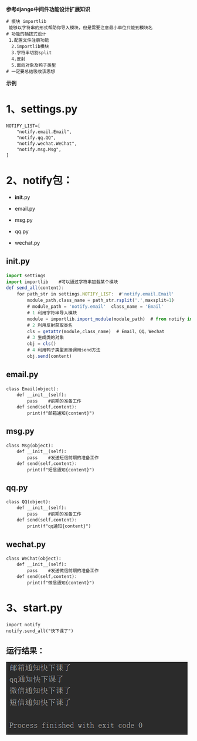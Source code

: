 **参考django中间件功能设计扩展知识**

```
# 模块 importlib
 能够以字符串的形式帮助你导入模块，但是需要注意最小单位只能到模块名
# 功能的插拔式设计
 1.配置文件注册功能
  2.importlib模块
  3.字符串切割split
  4.反射
  5.面向对象及鸭子类型
# 一定要总结吸收该思想
```

**示例**

# 1、settings.py	

```
NOTIFY_LIST=[
    "notify.email.Email",
    "notify.qq.QQ",
    "notify.wechat.WeChat",
    "notify.msg.Msg",
]
```

# **2、notify包：**

- __init__.py

- email.py

- msg.py

- qq.py

- wechat.py

## __init__.py

```javascript
import settings
import importlib    #可以通过字符串加载某个模块
def send_all(content):
    for path_str in settings.NOTIFY_LIST:  #'notify.email.Email'
        module_path,class_name = path_str.rsplit('.',maxsplit=1)
        # module_path = 'notify.email'  class_name = 'Email'
        # 1 利用字符串导入模块
        module = importlib.import_module(module_path)  # from notify import email
        # 2 利用反射获取类名
        cls = getattr(module,class_name)  # Email、QQ、Wechat
        # 3 生成类的对象
        obj = cls()
        # 4 利用鸭子类型直接调用send方法
        obj.send(content)
```

## email.py

```
class Email(object):
    def __init__(self):
        pass    #前期的准备工作
    def send(self,content):
        print(f"邮箱通知{content}")
```

## msg.py

```
class Msg(object):
    def __init__(self):
        pass    #发送短信前期的准备工作
    def send(self,content):
        print(f"短信通知{content}")
```

## qq.py

```
class QQ(object):
    def __init__(self):
        pass    #前期的准备工作
    def send(self,content):
        print(f"qq通知{content}")
```

## wechat.py

```
class WeChat(object):
    def __init__(self):
        pass    #发送微信前期的准备工作
    def send(self,content):
        print(f"微信通知{content}")
```

# 3、start.py

```
import notify
notify.send_all("快下课了")
```

## 运行结果：

![](images/WEBRESOURCE3d0d11f334ee0538a478c57fd61ad32f截图.png)